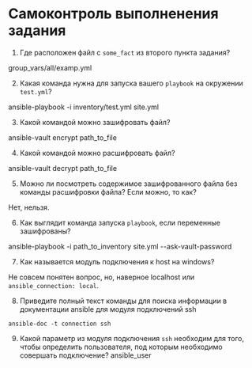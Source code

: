 # Самоконтроль выполненения задания

1. Где расположен файл с `some_fact` из второго пункта задания?

group_vars/all/examp.yml

2. Какая команда нужна для запуска вашего `playbook` на окружении `test.yml`?

ansible-playbook -i inventory/test.yml site.yml

3. Какой командой можно зашифровать файл?

ansible-vault encrypt path_to_file

4. Какой командой можно расшифровать файл?

ansible-vault decrypt path_to_file

5. Можно ли посмотреть содержимое зашифрованного файла без команды расшифровки файла? Если можно, то как?

Нет, нельзя.

6. Как выглядит команда запуска `playbook`, если переменные зашифрованы?

ansible-playbook -i path_to_inventory site.yml --ask-vault-password

7. Как называется модуль подключения к host на windows?

Не совсем понятен вопрос, но, наверное localhost или ``ansible_connection: local``.

8. Приведите полный текст команды для поиска информации в документации ansible для модуля подключений ssh

``ansible-doc -t connection ssh``

9. Какой параметр из модуля подключения `ssh` необходим для того, чтобы определить пользователя, под которым необходимо совершать подключение?
ansible_user
